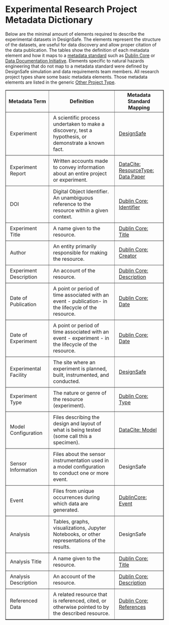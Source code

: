 # Experimental Research Project Metadata Dictionary

Below are the minimal amount of elements required to describe the experimental datasets in DesignSafe. The elements represent the structure of the datasets, are useful for data discovery and allow proper citation of the data publication. The tables show the definition of each metadata element and how it maps to a <a href="https://en.wikipedia.org/wiki/Metadata_standard" target="_blank">metadata standard</a> such as <a href="https://dublincore.org/specifications/dublin-core/dcmi-terms/#contributor" target="_blank">Dublin Core</a> or <a href="https://ddialliance.org/Specification/DDI-Lifecycle/3.2/XMLSchema/FieldLevelDocumentation/" target="_blank">Data Documentation Initiative</a>. Elements specific to natural hazards engineering that do not map to a metadata standard were defined by DesignSafe simulation and data requirements team members. All research project types share some basic metadata elements. Those metadata elements are listed in the generic <a href="../other">Other Project Type</a>.


<table border="1" cellpadding="5">
<thead>
	<tr>
		<th> Metadata Term </th>
		<th> Definition </th>
		<th> Metadata Standard Mapping </th>
	</tr>
</thead>
<tbody>
	<tr>
		<td> <p style="margin: 0px; padding: 5px;">Experiment</p> </td>
		<td> <p style="margin: 0px; padding: 5px;">A scientific process undertaken to make a discovery, test a hypothesis, or demonstrate a known fact.</p> </td>
		<td> <p style="margin: 0px; padding: 5px;"><a href="https://en.wikipedia.org/wiki/Experiment" target="_blank">DesignSafe</a></p> </td>
	</tr>
	<tr>
		<td>
		<p style="margin: 0px; padding: 5px;">Experiment Report</p>
		</td>
		<td>
		<p style="margin: 0px; padding: 5px;">Written accounts made to convey information about an entire project or experiment.</p>
		</td>
		<td>
		<p style="margin: 0px; padding: 5px;"><a href="https://schema.datacite.org/meta/kernel-4.3/doc/DataCite-MetadataKernel_v4.3.pdf" target="_blank">DataCite: ResourceType: Data Paper</a></p>
		</td>
	</tr>
		<tr>
			<td>
			<p style="margin: 0px; padding: 5px;">DOI</p>
			</td>
			<td>
			<p style="margin: 0px; padding: 5px;">Digital Object Identifier. An unambiguous reference to the resource within a given context.</p>
			</td>
			<td>
			<p style="margin: 0px; padding: 5px;"><a href="https://www.dublincore.org/specifications/dublin-core/dcmi-terms/#http://purl.org/dc/terms/identifier" target="_blank">Dublin Core: Identifier</a></p>
			</td>
		</tr>
		<tr>
			<td>
			<p style="margin: 0px; padding: 5px;">Experiment Title</p>
			</td>
			<td>
			<p style="margin: 0px; padding: 5px;">A name given to the resource.</p>
			</td>
			<td>
			<p style="margin: 0px; padding: 5px;"><a href="https://www.dublincore.org/specifications/dublin-core/dcmi-terms/#http://purl.org/dc/terms/title" target="_blank">Dublin Core: Title</a></p>
			</td>
		</tr>
		<tr>
			<td>
			<p style="margin: 0px; padding: 5px;">Author</p>
			</td>
			<td>
			<p style="margin: 0px; padding: 5px;">An entity primarily responsible for making the resource.</p>
			</td>
			<td>
			<p style="margin: 0px; padding: 5px;"><a href="https://www.dublincore.org/specifications/dublin-core/dcmi-terms/#http://purl.org/dc/elements/1.1/creator" target="_blank">Dublin Core: Creator</a></p>
			</td>
		</tr>
		<tr>
			<td>
			<p style="margin: 0px; padding: 5px;">Experiment Description</p>
			</td>
			<td>
			<p style="margin: 0px; padding: 5px;">An account of the resource.</p>
			</td>
			<td>
			<p style="margin: 0px; padding: 5px;"><a href="https://www.dublincore.org/specifications/dublin-core/dcmi-terms/#http://purl.org/dc/terms/description" target="_blank">Dublin Core: Description</a></p>
			</td>
		</tr>
		<tr>
			<td>
			<p style="margin: 0px; padding: 5px;">Date of Publication</p>
			</td>
			<td>
			<p style="margin: 0px; padding: 5px;">A point or period of time associated with an event - publication- in the lifecycle of the resource.</p>
			</td>
			<td>
			<p style="margin: 0px; padding: 5px;"><a href="https://www.dublincore.org/specifications/dublin-core/dcmi-terms/#http://purl.org/dc/terms/date" target="_blank">Dublin Core: Date</a></p>
			</td>
		</tr>
		<tr>
			<td>
			<p style="margin: 0px; padding: 5px;">Date of Experiment</p>
			</td>
			<td>
			<p style="margin: 0px; padding: 5px;">A point or period of time associated with an event - experiment - in the lifecycle of the resource.</p>
			</td>
			<td>
			<p style="margin: 0px; padding: 5px;"><a href="https://www.dublincore.org/specifications/dublin-core/dcmi-terms/#http://purl.org/dc/terms/date" target="_blank">Dublin Core: Date</a></p>
			</td>
		</tr>
		<tr>
			<td>
			<p style="margin: 0px; padding: 5px;">Experimental Facility</p>
			</td>
			<td>
			<p style="margin: 0px; padding: 5px;">The site where an experiment is planned, built, instrumented, and conducted.</p>
			</td>
			<td>
			<p style="margin: 0px; padding: 5px;"><a href="https://www.designsafe-ci.org/facilities/experimental/" target="_blank">DesignSafe</a></p>
			</td>
		</tr>
		<tr>
			<td>
			<p style="margin: 0px; padding: 5px;">Experiment Type</p>
			</td>
			<td>
			<p style="margin: 0px; padding: 5px;">The nature or genre of the resource (experiment).</p>
			</td>
			<td>
			<p style="margin: 0px; padding: 5px;"><a href="https://www.dublincore.org/specifications/dublin-core/dcmi-terms/#http://purl.org/dc/elements/1.1/type" target="_blank">Dublin Core: Type</a></p>
			</td>
		</tr>
		<tr>
			<td>
			<p style="margin: 0px; padding: 5px;">Model Configuration</p>
			</td>
			<td>
			<p style="margin: 0px; padding: 5px;">Files describing the design and layout of what is being tested (some call this a specimen).</p>
			</td>
			<td>
			<p style="margin: 0px; padding: 5px;"><a href="https://schema.datacite.org/meta/kernel-4.3/doc/DataCite-MetadataKernel_v4.3.pdf" target="_blank">DataCite: Model</a></p>
			</td>
		</tr>
		<tr>
			<td>
			<p style="margin: 0px; padding: 5px;">Sensor Information</p>
			</td>
			<td>
			<p style="margin: 0px; padding: 5px;">Files about the sensor instrumentation used in a model configuration to conduct one or more event.</p>
			</td>
			<td>
			<p style="margin: 0px; padding: 5px;">DesignSafe</p>
			</td>
		</tr>
		<tr>
			<td>
			<p style="margin: 0px; padding: 5px;">Event</p>
			</td>
			<td>
			<p style="margin: 0px; padding: 5px;">Files from unique occurrences during which data are generated.</p>
			</td>
			<td>
			<p style="margin: 0px; padding: 5px;"><a href="https://www.dublincore.org/specifications/dublin-core/dcmi-terms/#http://purl.org/dc/dcmitype/Event" target="_blank">DublinCore: Event</a></p>
			</td>
		</tr>
		<tr>
			<td>
			<p style="margin: 0px; padding: 5px;">Analysis</p>
			</td>
			<td>
			<p style="margin: 0px; padding: 5px;">Tables, graphs, visualizations, Jupyter Notebooks, or other representations of the results.</p>
			</td>
			<td>
			<p style="margin: 0px; padding: 5px;">DesignSafe</p>
			</td>
		</tr>
		<tr>
			<td>
			<p style="margin: 0px; padding: 5px;">Analysis Title</p>
			</td>
			<td>
			<p style="margin: 0px; padding: 5px;">A name given to the resource.</p>
			</td>
			<td>
			<p style="margin: 0px; padding: 5px;"><a href="https://www.dublincore.org/specifications/dublin-core/dcmi-terms/#http://purl.org/dc/terms/title" target="_blank">Dublin Core: Title</a></p>
			</td>
		</tr>
		<tr>
			<td>
			<p style="margin: 0px; padding: 5px;">Analysis Description</p>
			</td>
			<td>
			<p style="margin: 0px; padding: 5px;">An account of the resource.</p>
			</td>
			<td>
			<p style="margin: 0px; padding: 5px;"><a href="https://www.dublincore.org/specifications/dublin-core/dcmi-terms/#http://purl.org/dc/terms/description" target="_blank">Dublin Core: Description</a></p>
			</td>
		</tr>
		<tr>
			<td>
			<p style="margin: 0px; padding: 5px;">Referenced Data</p>
			</td>
			<td>
			<p style="margin: 0px; padding: 5px;">A related resource that is referenced, cited, or otherwise pointed to by the described resource.</p>
			</td>
			<td>
			<p style="margin: 0px; padding: 5px;"><a href="https://www.dublincore.org/specifications/dublin-core/dcmi-terms/#http://purl.org/dc/terms/references" target="_blank">Dublin Core: References</a></p>
			</td>
		</tr>
	</tbody>
</table>

